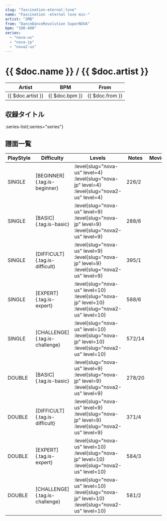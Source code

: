 ```yaml
---
slug: "fascination-eternal-love"
name: "Fascination -eternal love mix-"
artist: "2MB"
from: "DanceDanceRevolution SuperNOVA"
bpm: "100-400"
series:
  - "nova-us"
  - "nova-jp"
  - "nova2-us"
---
```


# {{ $doc.name }} / {{ $doc.artist }}

|Artist|BPM|From|
|------|---|----|
|{{ $doc.artist }}|{{ $doc.bpm }}|{{ $doc.from }}|

## 収録タイトル

:series-list{:series="series"}

## 譜面一覧

|PlayStyle|Difficulty|Levels|Notes|Movie|
|---------|----------|------|-----|-----|
|SINGLE|[BEGINNER]{.tag.is-beginner}|<div class="field is-grouped is-grouped-multiline"> :level{slug="nova-us" level=4} :level{slug="nova-jp" level=4} :level{slug="nova2-us" level=4}</div>|226/2||
|SINGLE|[BASIC]{.tag.is-basic}|<div class="field is-grouped is-grouped-multiline"> :level{slug="nova-us" level=9} :level{slug="nova-jp" level=9} :level{slug="nova2-us" level=9}</div>|288/6||
|SINGLE|[DIFFICULT]{.tag.is-difficult}|<div class="field is-grouped is-grouped-multiline"> :level{slug="nova-us" level=9} :level{slug="nova-jp" level=9} :level{slug="nova2-us" level=9}</div>|395/1||
|SINGLE|[EXPERT]{.tag.is-expert}|<div class="field is-grouped is-grouped-multiline"> :level{slug="nova-us" level=10} :level{slug="nova-jp" level=10} :level{slug="nova2-us" level=10}</div>|588/6||
|SINGLE|[CHALLENGE]{.tag.is-challenge}|<div class="field is-grouped is-grouped-multiline"> :level{slug="nova-us" level=10} :level{slug="nova-jp" level=10} :level{slug="nova2-us" level=10}</div>|572/14||
|DOUBLE|[BASIC]{.tag.is-basic}|<div class="field is-grouped is-grouped-multiline"> :level{slug="nova-us" level=9} :level{slug="nova-jp" level=9} :level{slug="nova2-us" level=9}</div>|278/20||
|DOUBLE|[DIFFICULT]{.tag.is-difficult}|<div class="field is-grouped is-grouped-multiline"> :level{slug="nova-us" level=9} :level{slug="nova-jp" level=9} :level{slug="nova2-us" level=9}</div>|371/4||
|DOUBLE|[EXPERT]{.tag.is-expert}|<div class="field is-grouped is-grouped-multiline"> :level{slug="nova-us" level=10} :level{slug="nova-jp" level=10} :level{slug="nova2-us" level=10}</div>|584/3||
|DOUBLE|[CHALLENGE]{.tag.is-challenge}|<div class="field is-grouped is-grouped-multiline"> :level{slug="nova-us" level=10} :level{slug="nova-jp" level=10} :level{slug="nova2-us" level=10}</div>|581/2||
